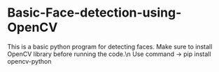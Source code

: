 # Basic-Face-detection-using-OpenCV
This is a basic python program for detecting faces.
Make sure to install OpenCV library before running the code.\n
Use command -> pip install opencv-python
